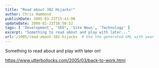 ```yaml
---
title: "Read about 302 Hijacks!"
author: Chris Hammond
publishDate: 2005-03-23T15:43:00
updateDate: 2008-01-23T16:50:52
tags: [ 'Development', 'SEO', 'Site News', 'Technology' ]
excerpt: "Something to read about and play with later..."
url: /2005/read-about-302-hijacks  # Use the generated URL with year
---
```

<P>Something to read about and play with later on!</P> <P><A href="https://www.utterbollocks.com/2005/03/back-to-work.html">https://www.utterbollocks.com/2005/03/back-to-work.html</A></P> <P>&nbsp;</P>
